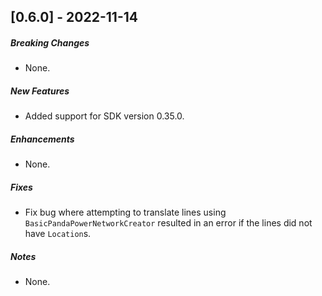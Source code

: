 ## [0.6.0] - 2022-11-14

##### Breaking Changes
* None.

##### New Features
* Added support for SDK version 0.35.0.

##### Enhancements
* None.

##### Fixes
* Fix bug where attempting to translate lines using `BasicPandaPowerNetworkCreator` resulted in an error if the lines
  did not have `Location`s.

##### Notes
* None.
